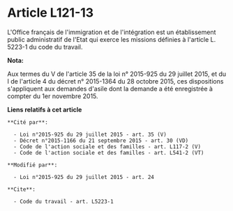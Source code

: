 # Article L121-13

L'Office français de l'immigration et de l'intégration est un établissement public administratif de l'Etat qui exerce les
missions définies à l'article L. 5223-1 du code du travail.

**Nota:**

Aux termes du V de l'article 35 de la loi n° 2015-925 du 29 juillet 2015, et du I de l'article 4 du décret n° 2015-1364 du 28
octobre 2015, ces dispositions s'appliquent aux demandes d'asile dont la demande a été enregistrée à compter du 1er novembre
2015.

**Liens relatifs à cet article**

	**Cité par**:

	  - Loi n°2015-925 du 29 juillet 2015 - art. 35 (V)
	  - Décret n°2015-1166 du 21 septembre 2015 - art. 30 (VD)
	  - Code de l'action sociale et des familles - art. L117-2 (V)
	  - Code de l'action sociale et des familles - art. L541-2 (VT)

	**Modifié par**:

	  - Loi n°2015-925 du 29 juillet 2015 - art. 24

	**Cite**:

	  - Code du travail - art. L5223-1
